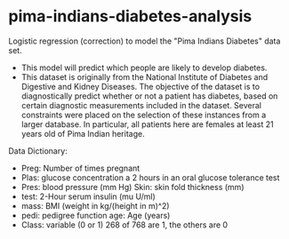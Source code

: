 # pima-indians-diabetes-analysis
Logistic regression (correction) to model the "Pima Indians Diabetes" data set.

- This model will predict which people are likely to develop diabetes.  
- This dataset is originally from the National Institute of Diabetes and Digestive and Kidney Diseases. The objective of the dataset is to diagnostically predict whether or not a patient has diabetes, based on certain diagnostic measurements included in the dataset. Several constraints were placed on the selection of these instances from a larger database. In particular, all patients here are females at least 21 years old of Pima Indian heritage.  

Data Dictionary:  
- Preg: Number of times pregnant 
- Plas: glucose concentration a 2 hours in an oral glucose tolerance test 
- Pres: blood pressure (mm Hg) Skin: skin fold thickness (mm) 
- test: 2-Hour serum insulin (mu U/ml) 
- mass: BMI (weight in kg/(height in m)^2) 
- pedi: pedigree function age: Age (years) 
- Class: variable (0 or 1) 268 of 768 are 1, the others are 0
